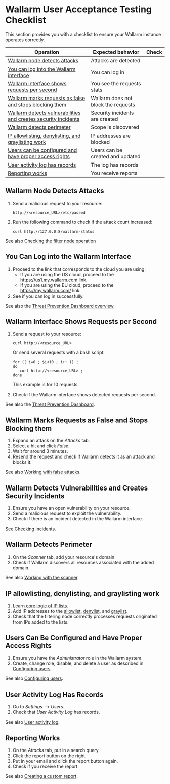 # Wallarm User Acceptance Testing Checklist

This section provides you with a checklist to ensure your Wallarm instance operates correctly.

| Operation                                                                                                                                                        | Expected behavior                   | Check  |
|------------------------------------------------------------------------------------------------------------------------------------------------------------------|-------------------------------------|--------|
| [Wallarm node detects attacks](#wallarm-node-detects-attacks)                                                                     | Attacks are detected                |        |
| [You can log into the Wallarm interface](#you-can-log-into-the-wallarm-interface)                                                 | You can log in                      |        |
| [Wallarm interface shows requests per second](#wallarm-interface-shows-requests-per-second)                                       | You see the requests stats          |        |
| [Wallarm marks requests as false and stops blocking them](#wallarm-marks-requests-as-false-and-stops-blocking-them)               | Wallarm does not block the requests |        |
| [Wallarm detects vulnerabilities and creates security incidents](#wallarm-detects-vulnerabilities-and-creates-security-incidents) | Security incidents are created      |        |
| [Wallarm detects perimeter](#wallarm-detects-perimeter)                                                                                   | Scope is discovered                 |        |
| [IP allowlisting, denylisting, and graylisting work](#ip-allowlisting-denylisting-and-graylisting-work)                                                                                         | IP addresses are blocked            |        |
| [Users can be configured and have proper access rights](#users-can-be-configured-and-have-proper-access-rights)                   | Users can be created and updated    |        |
| [User activity log has records](#user-activity-log-has-records)                                                                   | The log has records                 |        |
| [Reporting works](#reporting-works)                                                                                               | You receive reports                 |        | |


## Wallarm Node Detects Attacks

1. Send a malicious request to your resource:

   ```
   http://<resource_URL>/etc/passwd
   ```

2. Run the following command to check if the attack count increased:

   ```
   curl http://127.0.0.8/wallarm-status
   ```

See also [Checking the filter node operation](installation-check-operation-en.md)

## You Can Log into the Wallarm Interface

1.  Proceed to the link that corresponds to the cloud you are using: 
    *   If you are using the US cloud, proceed to the <https://us1.my.wallarm.com> link.
    *   If you are using the EU cloud, proceed to the <https://my.wallarm.com/> link.
2.  See if you can log in successfully.

See also the [Threat Prevention Dashboard overview](../user-guides/dashboards/threat-prevention.md).

## Wallarm Interface Shows Requests per Second

1. Send a request to your resource:

   ```
   curl http://<resource_URL>
   ```

   Or send several requests with a bash script:

   ```
   for (( i=0 ; $i<10 ; i++ )) ;
   do 
      curl http://<resource_URL> ;
   done
   ```

   This example is for 10 requests.

2. Check if the Wallarm interface shows detected requests per second.

See also the [Threat Prevention Dashboard](../user-guides/dashboards/threat-prevention.md).

## Wallarm Marks Requests as False and Stops Blocking them

1. Expand an attack on the *Attacks* tab. 
2. Select a hit and click *False*.
3. Wait for around 3 minutes.
4. Resend the request and check if Wallarm detects it as an attack and blocks it.

See also [Working with false attacks](../user-guides/events/check-attack/#false-positives).

## Wallarm Detects Vulnerabilities and Creates Security Incidents

1. Ensure you have an open vulnerability on your resource.
2. Send a malicious request to exploit the vulnerability.
3. Check if there is an incident detected in the Wallarm interface.

See [Checking Incidents](../user-guides/events/check-incident.md).

## Wallarm Detects Perimeter

1. On the *Scanner* tab, add your resource's domain.
2. Check if Wallarm discovers all resources associated with the added domain.

See also [Working with the scanner](../user-guides/scanner.md).

## IP allowlisting, denylisting, and graylisting work

1. Learn[ core logic of IP lists](../user-guides/ip-lists/overview.md).
2. Add IP addresses to the [allowlist](../user-guides/ip-lists/overview.md), [denylist](../user-guides/ip-lists/overview.md), and [graylist](../user-guides/ip-lists/overview.md).
3. Check that the filtering node correctly processes requests originated from IPs added to the lists.

## Users Can Be Configured and Have Proper Access Rights

1. Ensure you have the *Administrator* role in the Wallarm system.
2. Create, change role, disable, and delete a user as described in [Configuring users](../user-guides/settings/users.md).

See also [Configuring users](../user-guides/settings/users.md).

## User Activity Log Has Records

1. Go to *Settings* –> *Users*.
2. Check that *User Activity Log* has records.

See also [User activity log](../user-guides/settings/audit-log.md).

## Reporting Works

1. On the *Attacks* tab, put in a search query.
2. Click the report button on the right.
3. Put in your email and click the report button again.
5. Check if you receive the report.

See also [Creating a custom report](../user-guides/search-and-filters/custom-report.md).
